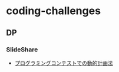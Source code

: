 # coding-challenges

## DP

### SlideShare

- [プログラミングコンテストでの動的計画法 ](https://www.slideshare.net/iwiwi/ss-3578511)
